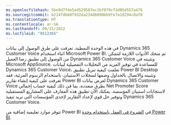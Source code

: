 ```yaml
---
ms.openlocfilehash: 5be9d7f4e5a4529587ec1bf079cf3d85d557a476
ms.sourcegitcommit: b214fdb68f932da234d60906b9fe7a1d294c0af0
ms.translationtype: HT
ms.contentlocale: ar-SA
ms.lasthandoff: 09/15/2022
ms.locfileid: "9512365"
---
```

في هذه الوحدة النمطية، تعرفت على طرق الوصول إلى بيانات Dynamics 365 Customer Voice اثناء استخدام Microsoft Power BI. تم منحك الأدوات اللازمة لتتمكن من الوصول إلى تطبيق رضا العميل Dynamics 365 Customer Voice وتثبيته في Microsoft AppSource. للمساعدة في توفير المزيد من التحليلات التفصيلية لبيانات Dynamics 365 Customer Voice، تعلمت كيفية تنزيل تطبيق Power BI Desktop وتثبيته والاتصال بالجداول وضمها لسجلات الاستبيان. باستخدام الرسوم المرئية، فقد تعرفت على كيفية إنشاء تقارير Power BI لعرض بيانات Dynamics 365 Customer Voice بطرق متعددة، بما في ذلك كيفية حساب إجمالي Net Promoter Score لاستجابات استبيان المؤسسة. يمكنك الآن تطبيق هذه المعارف على المشاريع المستقبلية وتوفير حل قوي لإعداد التقارير لإحدى المؤسسات التي تريد تنفيذ Dynamics 365 Customer Voice.

تتوفر موارد تعليمية إضافية من Power BI في [الشروع في العمل باستخدام وحدة Power BI](/training/modules/get-started-with-power-bi/).

